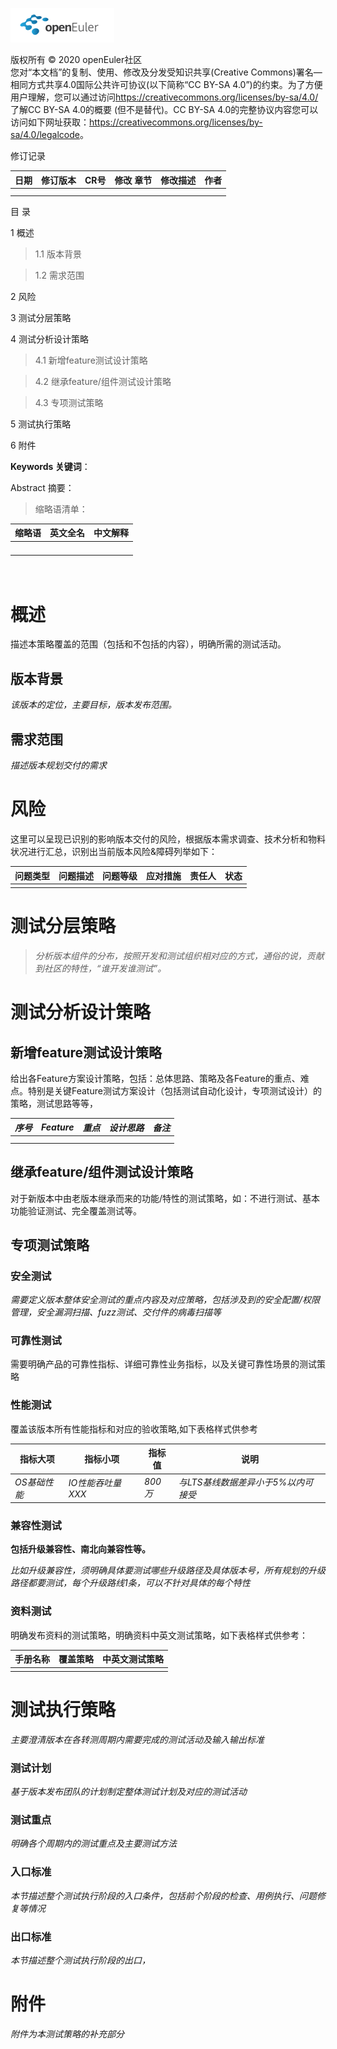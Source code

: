 ![avatar](../images/openEuler.png)

版权所有 © 2020 openEuler社区  
您对“本文档”的复制、使用、修改及分发受知识共享(Creative
Commons)署名—相同方式共享4.0国际公共许可协议(以下简称“CC BY-SA
4.0”)的约束。为了方便用户理解，您可以通过访问<https://creativecommons.org/licenses/by-sa/4.0/>
了解CC BY-SA 4.0的概要 (但不是替代)。CC BY-SA
4.0的完整协议内容您可以访问如下网址获取：<https://creativecommons.org/licenses/by-sa/4.0/legalcode>。

修订记录

| 日期 | 修订版本 | CR号 | 修改  章节 | 修改描述 | 作者 |
|------|----------|------|------------|----------|------|
|      |          |      |            |          |      |
|      |          |      |            |          |      |


目 录

1 概述

>   1.1 版本背景

>   1.2 需求范围

2 风险

3 测试分层策略

4 测试分析设计策略

>   4.1 新增feature测试设计策略

>   4.2 继承feature/组件测试设计策略

>   4.3 专项测试策略

5 测试执行策略

6 附件


**Keywords 关键词**：

Abstract 摘要：

>   缩略语清单：

| 缩略语 | 英文全名 | 中文解释 |
|--------|----------|----------|
|        |          |          |
|        |          |          |
|        |          |          |
|        |          |          |

# <br>概述

描述本策略覆盖的范围（包括和不包括的内容），明确所需的测试活动。

## 版本背景

*该版本的定位，主要目标，版本发布范围。*

## 需求范围

*描述版本规划交付的需求*

# 风险

这里可以呈现已识别的影响版本交付的风险，根据版本需求调查、技术分析和物料状况进行汇总，识别出当前版本风险&障碍列举如下：

| 问题类型 | 问题描述 | 问题等级 | 应对措施 | 责任人 | 状态 |
|----------|----------|----------|----------|--------|------|
|          |          |          |          |        |      |

# 测试分层策略

>   *分析版本组件的分布，按照开发和测试组织相对应的方式，通俗的说，贡献到社区的特性，“谁开发谁测试”。*

# 测试分析设计策略

## 新增feature测试设计策略

给出各Feature方案设计策略，包括：总体思路、策略及各Feature的重点、难点。特别是关键Feature测试方案设计（包括测试自动化设计，专项测试设计）的策略，测试思路等等，

| *序号* | *Feature* | *重点* | *设计思路* | *备注* |
| ------ | --------- | ------ | ---------- | ------ |
|        |           |        |            |        |
|        |           |        |            |        |

## 继承feature/组件测试设计策略

对于新版本中由老版本继承而来的功能/特性的测试策略，如：不进行测试、基本功能验证测试、完全覆盖测试等。

## 专项测试策略

### 安全测试

*需要定义版本整体安全测试的重点内容及对应策略，包括涉及到的安全配置/权限管理，安全漏洞扫描、fuzz测试、交付件的病毒扫描等*

### 可靠性测试

需要明确产品的可靠性指标、详细可靠性业务指标，以及关键可靠性场景的测试策略

### 性能测试

覆盖该版本所有性能指标和对应的验收策略,如下表格样式供参考

| **指标大项** | **指标小项**      | **指标值** | **说明**                            |
|--------------|-------------------|------------|-------------------------------------|
| *OS基础性能* | *IO性能吞吐量XXX* | *800万*    | *与LTS基线数据差异小于5%以内可接受* |

### 兼容性测试

**包括升级兼容性、南北向兼容性等。**

*比如升级兼容性，须明确具体要测试哪些升级路径及具体版本号，所有规划的升级路径都要测试，每个升级路线1条，可以不针对具体的每个特性*

### 资料测试

明确发布资料的测试策略，明确资料中英文测试策略，如下表格样式供参考：

| **手册名称** | **覆盖策略** | **中英文测试策略** |
|--------------|--------------|--------------------|
|              |              |                    |

# 测试执行策略

*主要澄清版本在各转测周期内需要完成的测试活动及输入输出标准*

### 测试计划

*基于版本发布团队的计划制定整体测试计划及对应的测试活动*

### 测试重点

*明确各个周期内的测试重点及主要测试方法*

### 入口标准

*本节描述整个测试执行阶段的入口条件，包括前个阶段的检查、用例执行、问题修复等情况*

### 出口标准

*本节描述整个测试执行阶段的出口，*

# 附件

*附件为本测试策略的补充部分*

